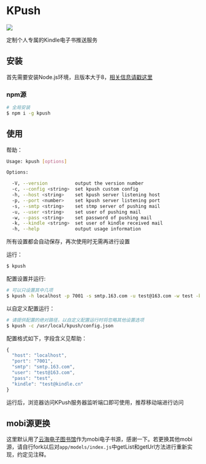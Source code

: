 # KPush

[![](https://img.shields.io/npm/v/kpush.svg)](https://www.npmjs.com/package/kpush)

定制个人专属的Kindle电子书推送服务

## 安装

首先需要安装Node.js环境，且版本大于8，[相关信息请戳这里](https://nodejs.org/en/download/current/)

### npm源

```bash
# 全局安装
$ npm i -g kpush
```

## 使用

帮助：

```bash
Usage: kpush [options]

Options:

  -V, --version          output the version number
  -c, --config <string>  set kpush custom config
  -h, --host <string>    set kpush server listening host
  -p, --port <number>    set kpush server listening port
  -s, --smtp <string>    set stmp server of pushing mail
  -u, --user <string>    set user of pushing mail
  -w, --pass <string>    set password of pushing mail
  -k, --kindle <string>  set user of kindle received mail
  -h, --help             output usage information
```

所有设置都会自动保存，再次使用时无需再进行设置

运行：

```bash
$ kpush
```

配置设置并运行:

```bash
# 可以只设置其中几项
$ kpush -h localhost -p 7001 -s smtp.163.com -u test@163.com -w test -k test@kindle.cn
```

以自定义配置运行：

```bash
# 请提供配置的绝对路径，以自定义配置运行时将忽略其他设置选项
$ kpush -c /usr/local/kpush/config.json
```

配置格式如下，字段含义见帮助：

```js
{
  "host": "localhost",
  "port": "7001",
  "smtp": "smtp.163.com",
  "user": "test@163.com",
  "pass": "test",
  "kindle": "test@kindle.cn"
}
```

运行后，浏览器访问KPush服务器监听端口即可使用，推荐移动端进行访问

## mobi源更换

这里默认用了[云海电子图书馆](http://www.pdfbook.cn/)作为mobi电子书源，感谢一下。若更换其他mobi源，请自行fork以后对`app/models/index.js`中getList和getUrl方法进行重新实现，约定见注释。